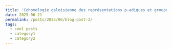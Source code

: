 ```yaml
---
title: 'Cohomologie galoisienne des représentations p-adiques et groupes de Selmer'
date: 2025-06-21
permalink: /posts/2025/06/blog-post-3/
tags:
  - cool posts
  - category1
  - category2
---
```



